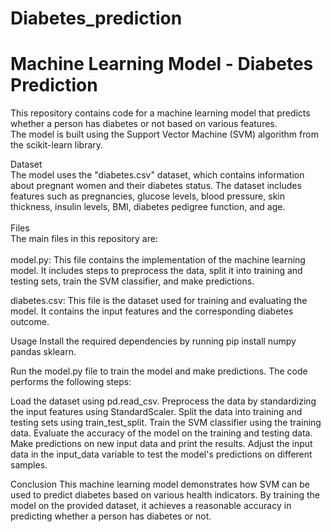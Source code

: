 # Diabetes_prediction<br>
# Machine Learning Model - Diabetes Prediction<br>
This repository contains code for a machine learning model that predicts whether a person has diabetes or not based on various features.<br> The model is built using the Support Vector Machine (SVM) algorithm from the scikit-learn library.

Dataset<br>
The model uses the "diabetes.csv" dataset, which contains information about pregnant women and their diabetes status. The dataset includes features such as pregnancies, glucose levels, blood pressure, skin thickness, insulin levels, BMI, diabetes pedigree function, and age.
<br><br>
Files<br>
The main files in this repository are:
<br><br>
model.py: This file contains the implementation of the machine learning model. It includes steps to preprocess the data, split it into training and testing sets, train the SVM classifier, and make predictions.

diabetes.csv: This file is the dataset used for training and evaluating the model. It contains the input features and the corresponding diabetes outcome.

Usage
Install the required dependencies by running pip install numpy pandas sklearn.

Run the model.py file to train the model and make predictions. The code performs the following steps:

Load the dataset using pd.read_csv.
Preprocess the data by standardizing the input features using StandardScaler.
Split the data into training and testing sets using train_test_split.
Train the SVM classifier using the training data.
Evaluate the accuracy of the model on the training and testing data.
Make predictions on new input data and print the results.
Adjust the input data in the input_data variable to test the model's predictions on different samples.

Conclusion
This machine learning model demonstrates how SVM can be used to predict diabetes based on various health indicators. By training the model on the provided dataset, it achieves a reasonable accuracy in predicting whether a person has diabetes or not.

